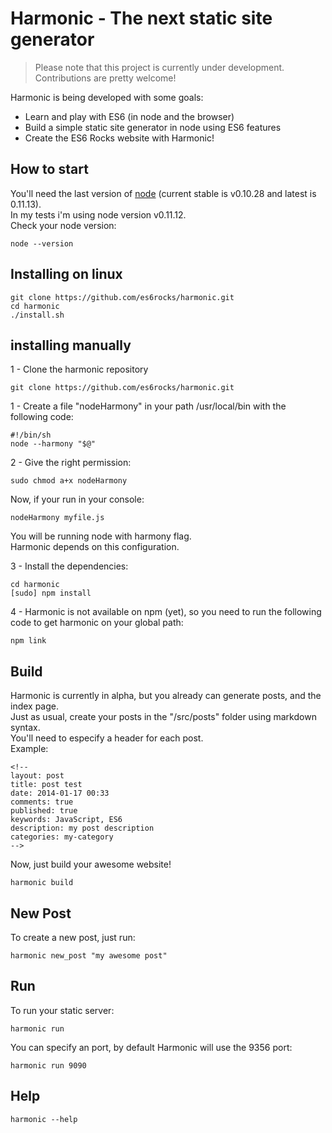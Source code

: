 # Harmonic - The next static site generator
> Please note that this project is currently under development. Contributions are pretty welcome!

Harmonic is being developed with some goals:  
- Learn and play with ES6 (in node and the browser)
- Build a simple static site generator in node using ES6 features
- Create the ES6 Rocks website with Harmonic!

## How to start
You'll need the last version of [node](http://nodejs.org/) (current stable is v0.10.28 and latest is 0.11.13).  
In my tests i'm using node version v0.11.12.  
Check your node version:  
```shell
node --version
```

## Installing on linux
```shell
git clone https://github.com/es6rocks/harmonic.git
cd harmonic
./install.sh
```
## installing manually
1 - Clone the harmonic repository
```shell
git clone https://github.com/es6rocks/harmonic.git
```

1 - Create a file "nodeHarmony" in your path /usr/local/bin with the following code:
```shell
#!/bin/sh
node --harmony "$@"
```
2 - Give the right permission:
```shell
sudo chmod a+x nodeHarmony
```

Now, if your run in your console:  
```shell
nodeHarmony myfile.js
```
You will be running node with harmony flag.  
Harmonic depends on this configuration.

3 - Install the dependencies:  
```
cd harmonic
[sudo] npm install
```
4 - Harmonic is not available on npm (yet), so you need to run the following code to get harmonic on your global path:  
```
npm link
```

## Build
Harmonic is currently in alpha, but you already can generate posts, and the index page.  
Just as usual, create your posts in the "/src/posts" folder using markdown syntax.  
You'll need to especify a header for each post.  
Example:
```
<!--
layout: post
title: post test
date: 2014-01-17 00:33
comments: true
published: true
keywords: JavaScript, ES6
description: my post description
categories: my-category
-->
```

Now, just build your awesome website!  
```shell
harmonic build
```

## New Post
To create a new post, just run:
```shell
harmonic new_post "my awesome post"
```

## Run
To run your static server:
```shell
harmonic run
```
You can specify an port, by default Harmonic will use the 9356 port:
```shell
harmonic run 9090
```

## Help
```shell
harmonic --help
```
